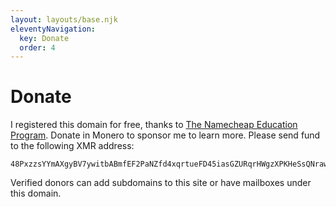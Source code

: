 ```yaml
---
layout: layouts/base.njk
eleventyNavigation:
  key: Donate
  order: 4
---
```

# Donate

I registered this domain for free, thanks to [The Namecheap Education Program](https://nc.me/). Donate in Monero to sponsor me to learn more.
Please send fund to the following XMR address:
```
48PxzzsYYmAXgyBV7ywitbABmfEF2PaNZfd4xqrtueFD45iasGZURqrHWgzXPKHeSsQNraw5ay75dd8jF5udaKgy9A1GDn1
```
Verified donors can add subdomains to this site or have mailboxes under this domain.